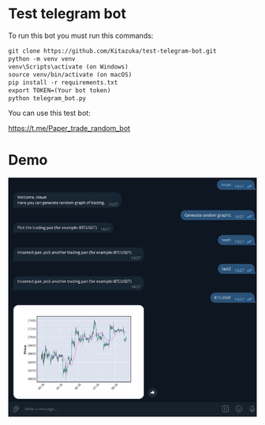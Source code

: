 # Test telegram bot

To run this bot you must run this commands:

```shell
git clone https://github.com/Kitazuka/test-telegram-bot.git
python -m venv venv
venv\Scripts\activate (on Windows)
source venv/bin/activate (on macOS)
pip install -r requirements.txt
export TOKEN=(Your bot token)
python telegram_bot.py
```

You can use this test bot:

https://t.me/Paper_trade_random_bot

# Demo

![](Demo.png)
